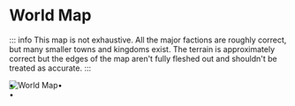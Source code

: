# World Map

::: info
This map is not exhaustive. All the major factions are roughly correct, but many smaller towns and kingdoms exist. The terrain is approximately correct but the edges of the map aren't fully fleshed out and shouldn't be treated as accurate.
:::

<div class="image-box">
   <div class="image-box-inner">
      <img :src="$withBase('/images/World v1.2 Optimised Cropped.webp')" alt="World Map" />
   </div>
</div>

<style lang="scss" scoped>
$color-border: #b78846;
$color-fill: #dbc3a2;
$corner-size: 14px;
$outer-border: 5px;
$inner-border: 2px;

.image-box,
.image-box *,
.image-box::before,
.image-box::after,
.image-box *::before,
.image-box *::after {
   box-sizing: border-box;
}

.image-box {
   position: relative;
   background-color: $color-fill;
   width: 100%;
   padding: $outer-border;
   border: $inner-border solid $color-border;
  
   &::before,
   &::after {
      content: '•';
      position: absolute;

      width: $corner-size;
      height: $corner-size;
      font-size: $corner-size;
      color: $color-border;
      border: $inner-border solid $color-border;
      line-height: calc($corner-size - $inner-border);
      top: $outer-border;
      text-align: center;

      pointer-events: none;
   }

  &::before {
      left: $outer-border;
  }

  &::after {
      right: $outer-border;
  }

  .image-box-inner {
      border: $inner-border solid $color-border;

      &::before,
      &::after {
         content: '•';
         position: absolute;
         width: $corner-size;
         height: $corner-size;
         font-size: $corner-size;
         color: $color-border;
         border: $inner-border solid $color-border;
         line-height: calc($corner-size - $inner-border);
         bottom: $outer-border;
         text-align: center;
         pointer-events: none;
      }

      &::before {
         left: $outer-border;
      }

      &::after {
         right: $outer-border;
      }
   }
}
</style>
